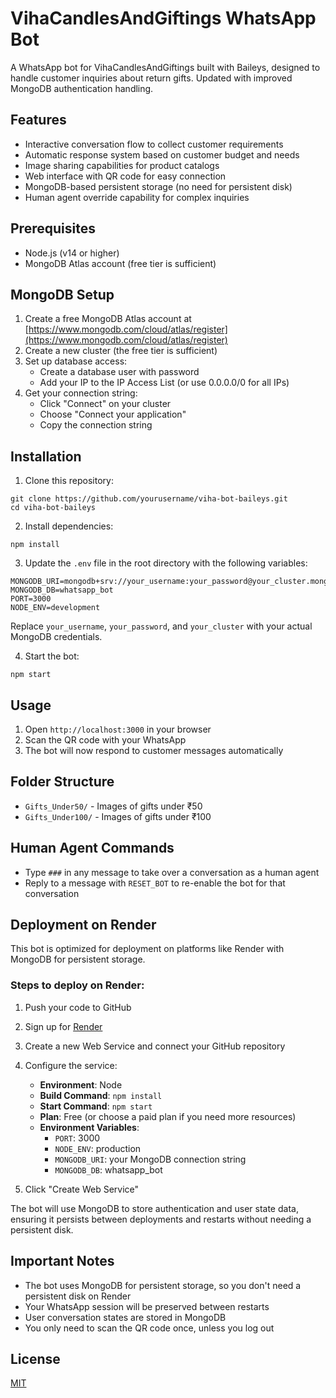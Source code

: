 # VihaCandlesAndGiftings WhatsApp Bot

A WhatsApp bot for VihaCandlesAndGiftings built with Baileys, designed to handle customer inquiries about return gifts. Updated with improved MongoDB authentication handling.

## Features

- Interactive conversation flow to collect customer requirements
- Automatic response system based on customer budget and needs
- Image sharing capabilities for product catalogs
- Web interface with QR code for easy connection
- MongoDB-based persistent storage (no need for persistent disk)
- Human agent override capability for complex inquiries

## Prerequisites

- Node.js (v14 or higher)
- MongoDB Atlas account (free tier is sufficient)

## MongoDB Setup

1. Create a free MongoDB Atlas account at [https://www.mongodb.com/cloud/atlas/register](https://www.mongodb.com/cloud/atlas/register)
2. Create a new cluster (the free tier is sufficient)
3. Set up database access:
   - Create a database user with password
   - Add your IP to the IP Access List (or use 0.0.0.0/0 for all IPs)
4. Get your connection string:
   - Click "Connect" on your cluster
   - Choose "Connect your application"
   - Copy the connection string

## Installation

1. Clone this repository:
```
git clone https://github.com/yourusername/viha-bot-baileys.git
cd viha-bot-baileys
```

2. Install dependencies:
```
npm install
```

3. Update the `.env` file in the root directory with the following variables:
```
MONGODB_URI=mongodb+srv://your_username:your_password@your_cluster.mongodb.net/
MONGODB_DB=whatsapp_bot
PORT=3000
NODE_ENV=development
```
Replace `your_username`, `your_password`, and `your_cluster` with your actual MongoDB credentials.

4. Start the bot:
```
npm start
```

## Usage

1. Open `http://localhost:3000` in your browser
2. Scan the QR code with your WhatsApp
3. The bot will now respond to customer messages automatically

## Folder Structure

- `Gifts_Under50/` - Images of gifts under ₹50
- `Gifts_Under100/` - Images of gifts under ₹100

## Human Agent Commands

- Type `###` in any message to take over a conversation as a human agent
- Reply to a message with `RESET_BOT` to re-enable the bot for that conversation

## Deployment on Render

This bot is optimized for deployment on platforms like Render with MongoDB for persistent storage.

### Steps to deploy on Render:

1. Push your code to GitHub
2. Sign up for [Render](https://render.com/)
3. Create a new Web Service and connect your GitHub repository
4. Configure the service:
   - **Environment**: Node
   - **Build Command**: `npm install`
   - **Start Command**: `npm start`
   - **Plan**: Free (or choose a paid plan if you need more resources)
   - **Environment Variables**:
     - `PORT`: 3000
     - `NODE_ENV`: production
     - `MONGODB_URI`: your MongoDB connection string
     - `MONGODB_DB`: whatsapp_bot

5. Click "Create Web Service"

The bot will use MongoDB to store authentication and user state data, ensuring it persists between deployments and restarts without needing a persistent disk.

## Important Notes

- The bot uses MongoDB for persistent storage, so you don't need a persistent disk on Render
- Your WhatsApp session will be preserved between restarts
- User conversation states are stored in MongoDB
- You only need to scan the QR code once, unless you log out

## License

[MIT](LICENSE)
